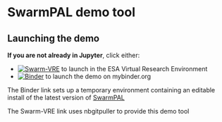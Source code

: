 # SwarmPAL demo tool

## Launching the demo

**If you are not already in Jupyter**, click either:
- [![Swarm-VRE](https://img.shields.io/badge/%F0%9F%9A%80%20launch-Swarm--VRE-blue)](https://vre.vires.services/hub/user-redirect/git-pull?repo=https%3A%2F%2Fgithub.com%2Fsmithara%2Fswarmpal-demo&urlpath=lab%2Ftree%2Fswarmpal-demo%2FREADME.ipynb&branch=main) to launch in the ESA Virtual Research Environment
- [![Binder](https://mybinder.org/badge_logo.svg)](https://mybinder.org/v2/gh/smithara/swarmpal-demo/HEAD) to launch the demo on mybinder.org

The Binder link sets up a temporary environment containing an editable install of the latest version of [SwarmPAL](https://github.com/Swarm-DISC/SwarmPAL)

The Swarm-VRE link uses nbgitpuller to provide this demo tool
